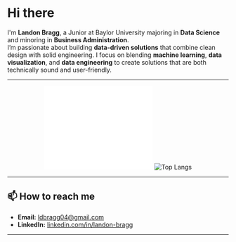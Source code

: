 # Hi there 

I'm **Landon Bragg**, a Junior at Baylor University majoring in **Data Science** and minoring in **Business Administration**.  
I’m passionate about building **data-driven solutions** that combine clean design with solid engineering.
I focus on blending **machine learning**, **data visualization**, and **data engineering** to create solutions that are both technically sound and user-friendly.  

---
<div align="center">
  <img src="./metrics.svg" alt="Metrics" width="49%" />
  <img src="https://github-readme-stats.vercel.app/api/top-langs/?username=Landon-Bragg&layout=compact&theme=tokyonight&hide_border=true" alt="Top Langs" width="49%" />
</div>

---

## 📫 How to reach me

- **Email:** ldbragg04@gmail.com
- **LinkedIn:** [linkedin.com/in/landon-bragg](https://www.linkedin.com/in/landon-bragg/)  

---

